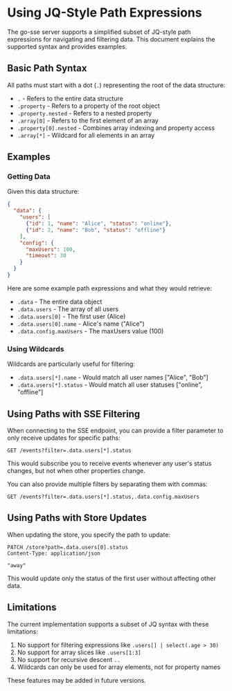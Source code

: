 # Using JQ-Style Path Expressions

The go-sse server supports a simplified subset of JQ-style path expressions for navigating and filtering data. This document explains the supported syntax and provides examples.

## Basic Path Syntax

All paths must start with a dot (`.`) representing the root of the data structure:

- `.` - Refers to the entire data structure
- `.property` - Refers to a property of the root object
- `.property.nested` - Refers to a nested property
- `.array[0]` - Refers to the first element of an array
- `.property[0].nested` - Combines array indexing and property access
- `.array[*]` - Wildcard for all elements in an array

## Examples

### Getting Data

Given this data structure:

```json
{
  "data": {
    "users": [
      {"id": 1, "name": "Alice", "status": "online"},
      {"id": 2, "name": "Bob", "status": "offline"}
    ],
    "config": {
      "maxUsers": 100,
      "timeout": 30
    }
  }
}
```

Here are some example path expressions and what they would retrieve:

- `.data` - The entire data object
- `.data.users` - The array of all users
- `.data.users[0]` - The first user (Alice)
- `.data.users[0].name` - Alice's name ("Alice")
- `.data.config.maxUsers` - The maxUsers value (100)

### Using Wildcards

Wildcards are particularly useful for filtering:

- `.data.users[*].name` - Would match all user names ["Alice", "Bob"]
- `.data.users[*].status` - Would match all user statuses ["online", "offline"]

## Using Paths with SSE Filtering

When connecting to the SSE endpoint, you can provide a filter parameter to only receive updates for specific paths:

```
GET /events?filter=.data.users[*].status
```

This would subscribe you to receive events whenever any user's status changes, but not when other properties change.

You can also provide multiple filters by separating them with commas:

```
GET /events?filter=.data.users[*].status,.data.config.maxUsers
```

## Using Paths with Store Updates

When updating the store, you specify the path to update:

```
PATCH /store?path=.data.users[0].status
Content-Type: application/json

"away"
```

This would update only the status of the first user without affecting other data.

## Limitations

The current implementation supports a subset of JQ syntax with these limitations:

1. No support for filtering expressions like `.users[] | select(.age > 30)`
2. No support for array slices like `.users[1:3]`
3. No support for recursive descent `..`
4. Wildcards can only be used for array elements, not for property names

These features may be added in future versions.
